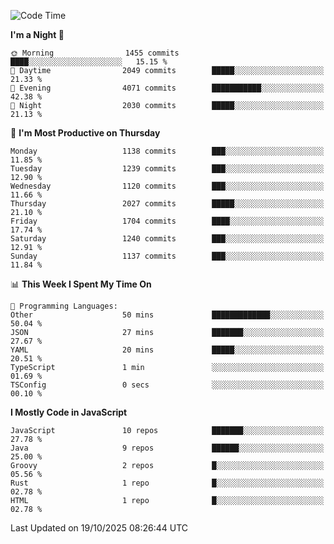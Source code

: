 <!--START_SECTION:waka-->
![Code Time](http://img.shields.io/badge/Code%20Time-1%2C360%20hrs%2057%20mins-blue)

**I'm a Night 🦉** 

```text
🌞 Morning                1455 commits        ████░░░░░░░░░░░░░░░░░░░░░   15.15 % 
🌆 Daytime                2049 commits        █████░░░░░░░░░░░░░░░░░░░░   21.33 % 
🌃 Evening                4071 commits        ███████████░░░░░░░░░░░░░░   42.38 % 
🌙 Night                  2030 commits        █████░░░░░░░░░░░░░░░░░░░░   21.13 % 
```
📅 **I'm Most Productive on Thursday** 

```text
Monday                   1138 commits        ███░░░░░░░░░░░░░░░░░░░░░░   11.85 % 
Tuesday                  1239 commits        ███░░░░░░░░░░░░░░░░░░░░░░   12.90 % 
Wednesday                1120 commits        ███░░░░░░░░░░░░░░░░░░░░░░   11.66 % 
Thursday                 2027 commits        █████░░░░░░░░░░░░░░░░░░░░   21.10 % 
Friday                   1704 commits        ████░░░░░░░░░░░░░░░░░░░░░   17.74 % 
Saturday                 1240 commits        ███░░░░░░░░░░░░░░░░░░░░░░   12.91 % 
Sunday                   1137 commits        ███░░░░░░░░░░░░░░░░░░░░░░   11.84 % 
```


📊 **This Week I Spent My Time On** 

```text
💬 Programming Languages: 
Other                    50 mins             █████████████░░░░░░░░░░░░   50.04 % 
JSON                     27 mins             ███████░░░░░░░░░░░░░░░░░░   27.67 % 
YAML                     20 mins             █████░░░░░░░░░░░░░░░░░░░░   20.51 % 
TypeScript               1 min               ░░░░░░░░░░░░░░░░░░░░░░░░░   01.69 % 
TSConfig                 0 secs              ░░░░░░░░░░░░░░░░░░░░░░░░░   00.10 % 
```

**I Mostly Code in JavaScript** 

```text
JavaScript               10 repos            ███████░░░░░░░░░░░░░░░░░░   27.78 % 
Java                     9 repos             ██████░░░░░░░░░░░░░░░░░░░   25.00 % 
Groovy                   2 repos             █░░░░░░░░░░░░░░░░░░░░░░░░   05.56 % 
Rust                     1 repo              █░░░░░░░░░░░░░░░░░░░░░░░░   02.78 % 
HTML                     1 repo              █░░░░░░░░░░░░░░░░░░░░░░░░   02.78 % 
```




 Last Updated on 19/10/2025 08:26:44 UTC
<!--END_SECTION:waka-->

